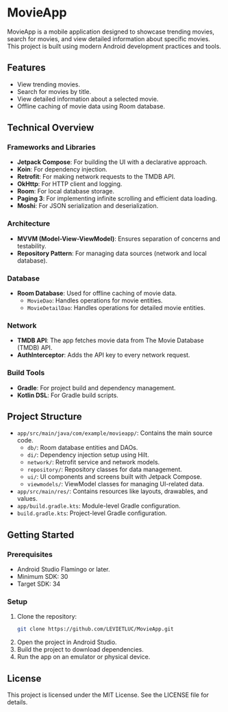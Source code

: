 # MovieApp

MovieApp is a mobile application designed to showcase trending movies, search for movies, and view detailed information about specific movies. This project is built using modern Android development practices and tools.

## Features
- View trending movies.
- Search for movies by title.
- View detailed information about a selected movie.
- Offline caching of movie data using Room database.

## Technical Overview

### Frameworks and Libraries
- **Jetpack Compose**: For building the UI with a declarative approach.
- **Koin**: For dependency injection.
- **Retrofit**: For making network requests to the TMDB API.
- **OkHttp**: For HTTP client and logging.
- **Room**: For local database storage.
- **Paging 3**: For implementing infinite scrolling and efficient data loading.
- **Moshi**: For JSON serialization and deserialization.

### Architecture
- **MVVM (Model-View-ViewModel)**: Ensures separation of concerns and testability.
- **Repository Pattern**: For managing data sources (network and local database).

### Database
- **Room Database**: Used for offline caching of movie data.
  - `MovieDao`: Handles operations for movie entities.
  - `MovieDetailDao`: Handles operations for detailed movie entities.

### Network
- **TMDB API**: The app fetches movie data from The Movie Database (TMDB) API.
- **AuthInterceptor**: Adds the API key to every network request.

### Build Tools
- **Gradle**: For project build and dependency management.
- **Kotlin DSL**: For Gradle build scripts.

## Project Structure
- `app/src/main/java/com/example/movieapp/`: Contains the main source code.
  - `db/`: Room database entities and DAOs.
  - `di/`: Dependency injection setup using Hilt.
  - `network/`: Retrofit service and network models.
  - `repository/`: Repository classes for data management.
  - `ui/`: UI components and screens built with Jetpack Compose.
  - `viewmodels/`: ViewModel classes for managing UI-related data.
- `app/src/main/res/`: Contains resources like layouts, drawables, and values.
- `app/build.gradle.kts`: Module-level Gradle configuration.
- `build.gradle.kts`: Project-level Gradle configuration.

## Getting Started

### Prerequisites
- Android Studio Flamingo or later.
- Minimum SDK: 30
- Target SDK: 34

### Setup
1. Clone the repository:
   ```bash
   git clone https://github.com/LEVIETLUC/MovieApp.git
   ```
2. Open the project in Android Studio.
3. Build the project to download dependencies.
4. Run the app on an emulator or physical device.

## License
This project is licensed under the MIT License. See the LICENSE file for details.
